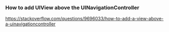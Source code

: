 ### How to add UIView above the UINavigationController

https://stackoverflow.com/questions/9696033/how-to-add-a-view-above-a-uinavigationcontroller

